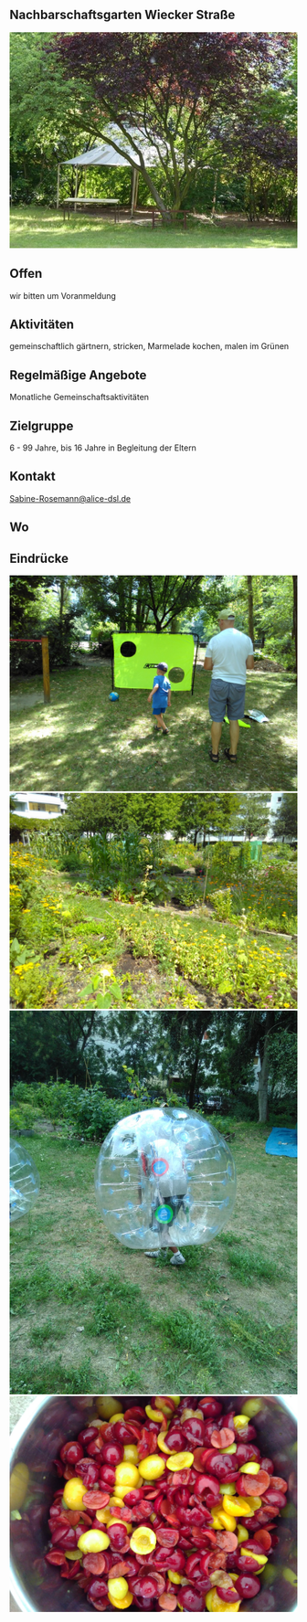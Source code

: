 ## Nachbarschaftsgarten Wiecker Straße
<img id="topmedia" src="/Begegnungen/Images/WieckerStr/5.jpg" />

## Offen
wir bitten um Voranmeldung

## Aktivitäten
<p id="activities">
gemeinschaftlich gärtnern, stricken, Marmelade kochen, malen im Grünen 
</p>

## Regelmäßige Angebote
Monatliche Gemeinschaftsaktivitäten

## Zielgruppe
6 - 99 Jahre, bis 16 Jahre in Begleitung der Eltern

## Kontakt
[Sabine-Rosemann@alice-dsl.de](mailto:Sabine-Rosemann@alice-dsl.de)<br>

## Wo
<div id="gmap"></div>
<script>window.onload = showMap(´Wiecker Str. 8-10, 13051 Berlin, 0, 'gmap_mini')</script>

## Eindrücke
<div class="mediacontainer">
  <img src="Images/WieckerStr/1.jpg" />
  <img src="Images/WieckerStr/2.jpg" />
  <img src="Images/WieckerStr/3.jpg" />
  <img src="Images/WieckerStr/4.jpg" />
</div>
